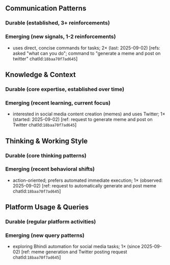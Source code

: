 ## Communication Patterns
### Durable (established, 3+ reinforcements)

### Emerging (new signals, 1-2 reinforcements)
- uses direct, concise commands for tasks; 2× (last: 2025-09-02) [refs: asked "what can you do"; command to "generate a meme and post on twitter" chatId:`18baa70f7ad645`]

## Knowledge & Context
### Durable (core expertise, established over time)

### Emerging (recent learning, current focus)
- interested in social media content creation (memes) and uses Twitter; 1× (started: 2025-09-02) [ref: request to generate meme and post on Twitter chatId:`18baa70f7ad645`]

## Thinking & Working Style
### Durable (core thinking patterns)

### Emerging (recent behavioral shifts)
- action-oriented; prefers automated immediate execution; 1× (observed: 2025-09-02) [ref: request to automatically generate and post meme chatId:`18baa70f7ad645`]

## Platform Usage & Queries
### Durable (regular platform activities)

### Emerging (new query patterns)
- exploring Bhindi automation for social media tasks; 1× (since 2025-09-02) [ref: meme generation and Twitter posting request chatId:`18baa70f7ad645`]